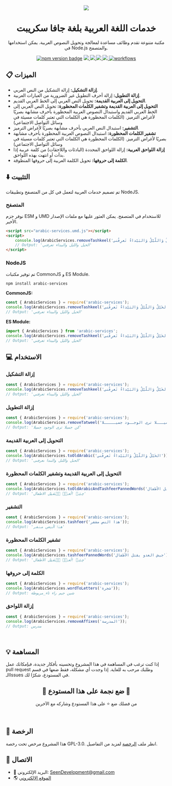 <div align=center>
  <a href="/README.md">
    <img src="https://user-images.githubusercontent.com/48678280/174651387-5b23ab0a-792f-421b-a5bc-73f74e8f36b5.png">
  </a>
</div>


<h1 align=center>خدمات اللغة العربية بلغة جافا سكريبت</h1>

<p align=center>
  مكتبة متنوعة تقدم وظائف مساعدة لمعالجة وتحويل النصوص العربية.
يمكن استخدامها في Node.js والمتصفح.
</p>

<div align="center">
<a href="https://www.npmjs.com/package/arabic-services"><img src="https://img.shields.io/npm/v/arabic-services.svg" alt="npm version badge"></a>
<a href="https://github.com/Seen-Arabic/Arabic-Services-JavaScript/issues">
<img src="https://img.shields.io/github/issues/Seen-Arabic/Arabic-Services-JavaScript"/>
</a>
<a href="https://github.com/Seen-Arabic/Arabic-Services-JavaScript/network/members">
<img src="https://img.shields.io/github/forks/Seen-Arabic/Arabic-Services-JavaScript"/>
</a>
<a href="https://github.com/Seen-Arabic/Arabic-Services-JavaScript/stargazers">
<img src="https://img.shields.io/github/stars/Seen-Arabic/Arabic-Services-JavaScript"/>
</a>
<a href="https://github.com/Seen-Arabic/Arabic-Services-JavaScript/blob/master/LICENSE">
<img src="https://img.shields.io/github/license/Seen-Arabic/Arabic-Services-JavaScript"/>
</a>
<a href="https://github.com/Seen-Arabic/Arabic-Services-JavaScript/actions/workflows/test.yml">
<img src="https://github.com/Seen-Arabic/Arabic-Services-JavaScript/actions/workflows/test.yml/badge.svg" alt="workflows">
</a>
</div>

## 📋 الميزات
-   **إزالة التشكيل:** إزالة التشكيل من النص العربي.
-   **إزالة التطويل:** إزالة أحرف التطويل غير الضرورية من العبارات العربية.
-   **التحويل إلى العربية القديمة:** تحويل النص العربي إلى الخط العربي القديم.
-   **التحويل إلى العربية القديمة وتشفير الكلمات المحظورة:** تحويل النص العربي إلى الخط العربي القديم واستبدال النصوص العربية المحظورة بأحرف مشابهة بصريًا لأغراض الترميز. (الكلمات المحظورة هي الكلمات التي تعتبر كلمات مسيئة في وسائل التواصل الاجتماعي)
-   **التشفير:** استبدال النص العربي بأحرف مشابهة بصريًا لأغراض الترميز.
-   **تشفير الكلمات المحظورة:** استبدال النصوص العربية المحظورة بأحرف مشابهة بصريًا لأغراض الترميز. (الكلمات المحظورة هي الكلمات التي تعتبر كلمات مسيئة في وسائل التواصل الاجتماعي)
-   **إزالة اللواحق العربية:** إزالة اللواحق المحددة (البادئات واللاحقات) من كلمة عربية إذا بدأت أو انتهت بهذه اللواحق.
-   **الكلمة إلى حروفها:** تحويل الكلمة العربية إلى حروفها المنطوقة.

## ⬇️ التثبيت

تم تصميم خدمات العربية لتعمل في كل من المتصفح وتطبيقات NodeJS.

### المتصفح

نوفر حزم ESM و UMD للاستخدام في المتصفح. يمكن العثور عليها مع ملفات الإصدار الأخير.

```html
<script src="arabic-services.umd.js"></script>
<script>
	console.log(ArabicServices.removeTashkeel('الخَيْلُ وَاللّيْلُ وَالبَيْداءُ تَعرِفُني'));
	// Output: 'الخيل والليل والبيداء تعرفني'
</script>
```

### NodeJS

تم توفير مكتبات CommonJS و ES Module.

```bash
npm install arabic-services
```

**CommonJS:**

```javascript
const { ArabicServices } = require('arabic-services');
console.log(ArabicServices.removeTashkeel('الخَيْلُ وَاللّيْلُ وَالبَيْداءُ تَعرِفُني'));
// Output: 'الخيل والليل والبيداء تعرفني'
```

**ES Module:**

```javascript
import { ArabicServices } from 'arabic-services';
console.log(ArabicServices.removeTashkeel('الخَيْلُ وَاللّيْلُ وَالبَيْداءُ تَعرِفُني'));
// Output: 'الخيل والليل والبيداء تعرفني'
```

## 💻 الاستخدام
### إزالة التشكيل

```javascript
const { ArabicServices } = require('arabic-services');
console.log(ArabicServices.removeTashkeel('الخَيْلُ وَاللّيْلُ وَالبَيْداءُ تَعرِفُني'));
// Output: 'الخيل والليل والبيداء تعرفني'
```

### إزالة التطويل

```javascript
const { ArabicServices } = require('arabic-services');
console.log(ArabicServices.removeTatweel('كن جميـــلا ترى الوجــود جميـــــلا'));
// Output: 'كن جميلا ترى الوجود جميلا'
```

### التحويل إلى العربية القديمة

```javascript
const { ArabicServices } = require('arabic-services');
console.log(ArabicServices.toOldArabic('الخَيْلُ وَاللّيْلُ وَالبَيْداءُ تَعرِفُني'));
// Output: 'الحىل واللىل والٮىدا ٮعرڡٮى'
```

### التحويل إلى العربية القديمة وتشفير الكلمات المحظورة

```javascript
const { ArabicServices } = require('arabic-services');
console.log(ArabicServices.toOldArabicAndTashfeerPannedWords('جيش العدو يقتل الأطفال'));
// Output: 'چـێـݭ !ڵعـݚۉ ی۪ـڨـټل الاطڡال'
```

### التشفير

```javascript
const { ArabicServices } = require('arabic-services');
console.log(ArabicServices.tashfeer('هذا النص مشفر'));
// Output: 'هـۮו اڵـݔص مـݭفـݛ'
```

### تشفير الكلمات المحظورة

```javascript
const { ArabicServices } = require('arabic-services');
console.log(ArabicServices.tashfeerPannedWords('جيش العدو يقتل الأطفال'));
// Output: 'چـێـݭ !ڵعـݚۉ ی۪ـڨـټل الأطفال'
```

### الكلمة إلى حروفها

```javascript
const { ArabicServices } = require('arabic-services');
console.log(ArabicServices.wordToLetters('شجرة'));
// Output: شين جيم راء تاء_مربوطة
```

### إزالة اللواحق

```javascript
const { ArabicServices } = require('arabic-services');
console.log(ArabicServices.removeAffixes('المدرسة'));
// Output: مدرس
```

<br>

## 💡 المساهمة
إذا كنت ترغب في المساهمة في هذا المشروع وتحسينه بأفكار جديدة، فبإمكانك عمل pull request وطلبك مرحب به للغاية. إذا وجدت أي مشكلة، فقط ضعها في قسم الـIssues في المستودع، شكرًا لك.




<div align=center>
<h2>🌟 ضع نجمة على هذا المستودع 🌟</h2>

من فضلك ضع ⭐️ على هذا المستودع وشاركه مع الآخرين
</div>

<br>

## 📜 الرخصة
هذا المشروع مرخص تحت رخصة GPL-3.0. انظر ملف [الرخصة](./LICENSE) لمزيد من التفاصيل.

## 💬 الاتصال

-   📩 البريد الإلكتروني: [SeenDevelopment@gmail.com](mailto:SeenDevelopment@gmail.com)
-   🌎 [الموقع الإلكتروني](https://seen-arabic.github.io/)
